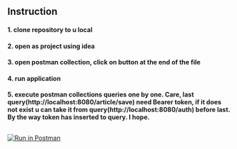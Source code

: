 ## Instruction
#### 1. clone repository to u local
#### 2. open as project using idea
#### 3. open postman collection, click on button at the end of the file          
#### 4. run application
#### 5. execute postman collections queries one by one. Care, last query(http://localhost:8080/article/save) need Bearer token, if it does not exist u can take it from query(http://localhost:8080/auth) before last. By the way token has inserted to query. I hope.
##
 [![Run in Postman](https://run.pstmn.io/button.svg)](https://app.getpostman.com/run-collection/8225abcc4b967fe3fd34)
